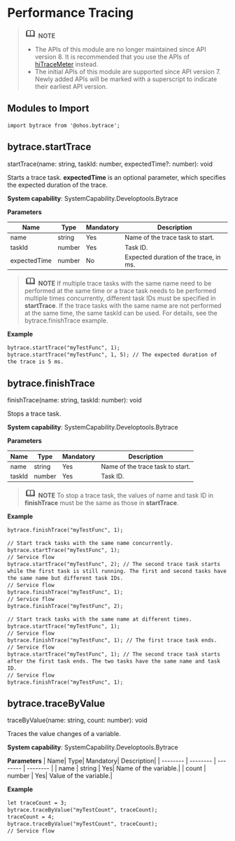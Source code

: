 # Performance Tracing

> ![icon-note.gif](public_sys-resources/icon-note.gif) **NOTE**
> - The APIs of this module are no longer maintained since API version 8. It is recommended that you use the APIs of [hiTraceMeter](js-apis-hitracemeter.md) instead.
> - The initial APIs of this module are supported since API version 7. Newly added APIs will be marked with a superscript to indicate their earliest API version.


## Modules to Import

```
import bytrace from '@ohos.bytrace';
```



## bytrace.startTrace

startTrace(name: string, taskId: number, expectedTime?: number): void

Starts a trace task. **expectedTime** is an optional parameter, which specifies the expected duration of the trace.

**System capability**: SystemCapability.Developtools.Bytrace

**Parameters**

| Name| Type| Mandatory| Description|
| -------- | -------- | -------- | -------- |
| name | string | Yes| Name of the trace task to start.|
| taskId | number | Yes| Task ID.|
| expectedTime | number | No| Expected duration of the trace, in ms.|

> ![icon-note.gif](public_sys-resources/icon-note.gif) **NOTE**
> If multiple trace tasks with the same name need to be performed at the same time or a trace task needs to be performed multiple times concurrently, different task IDs must be specified in **startTrace**. If the trace tasks with the same name are not performed at the same time, the same taskId can be used. For details, see the bytrace.finishTrace example.

**Example**

```
bytrace.startTrace("myTestFunc", 1);
bytrace.startTrace("myTestFunc", 1, 5); // The expected duration of the trace is 5 ms.
```


## bytrace.finishTrace

finishTrace(name: string, taskId: number): void

Stops a trace task.

**System capability**: SystemCapability.Developtools.Bytrace

**Parameters**

| Name| Type| Mandatory| Description|
| -------- | -------- | -------- | -------- |
| name | string | Yes| Name of the trace task to start.|
| taskId | number | Yes| Task ID.|

> ![icon-note.gif](public_sys-resources/icon-note.gif) **NOTE**
> To stop a trace task, the values of name and task ID in **finishTrace** must be the same as those in **startTrace**.

**Example**

```
bytrace.finishTrace("myTestFunc", 1);
```

```
// Start track tasks with the same name concurrently.
bytrace.startTrace("myTestFunc", 1);
// Service flow
bytrace.startTrace("myTestFunc", 2); // The second trace task starts while the first task is still running. The first and second tasks have the same name but different task IDs.
// Service flow
bytrace.finishTrace("myTestFunc", 1);
// Service flow
bytrace.finishTrace("myTestFunc", 2);
```

```
// Start track tasks with the same name at different times.
bytrace.startTrace("myTestFunc", 1);
// Service flow
bytrace.finishTrace("myTestFunc", 1); // The first trace task ends.
// Service flow
bytrace.startTrace("myTestFunc", 1); // The second trace task starts after the first task ends. The two tasks have the same name and task ID. 
// Service flow
bytrace.finishTrace("myTestFunc", 1);
```


## bytrace.traceByValue

traceByValue(name: string, count: number): void

Traces the value changes of a variable.

**System capability**: SystemCapability.Developtools.Bytrace

**Parameters**
| Name| Type| Mandatory| Description|
| -------- | -------- | -------- | -------- |
| name | string | Yes| Name of the variable.|
| count | number | Yes| Value of the variable.|

**Example**

```
let traceCount = 3;
bytrace.traceByValue("myTestCount", traceCount);
traceCount = 4;
bytrace.traceByValue("myTestCount", traceCount);
// Service flow
```
